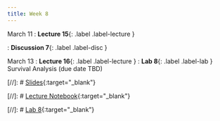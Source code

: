 ```yaml
---
title: Week 8
---
```


March 11
: **Lecture 15**{: .label .label-lecture } 

: **Discussion 7**{: .label .label-disc } 


March 13
: **Lecture 16**{: .label .label-lecture } 
: **Lab 8**{: .label .label-lab } Survival Analysis (due date TBD)

[//]: # [Slides](){:target="_blank"} 

[//]: # [Lecture Notebook](){:target="_blank"} 

[//]: # [Lab 8](){:target="_blank"} 